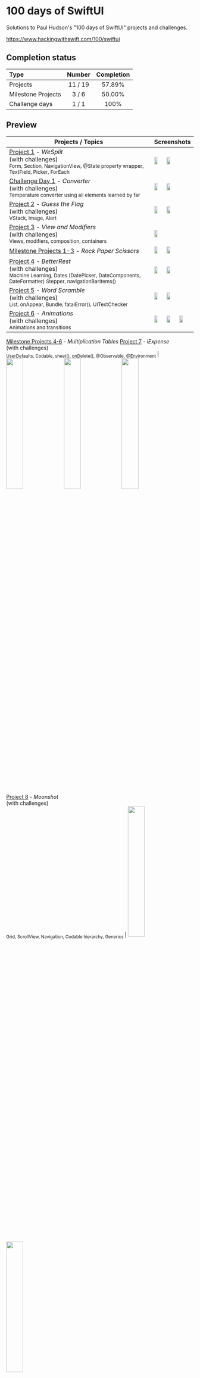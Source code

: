 # 100 days of SwiftUI

Solutions to Paul Hudson's "100 days of SwiftUI" projects and challenges.

https://www.hackingwithswift.com/100/swiftui

## Completion status

Type               | Number  | Completion
:---               |  :---:  |   :---:
Projects           | 11 / 19 | 57.89%
Milestone Projects |  3 / 6  | 50.00%
Challenge days     |  1 / 1  | 100%

## Preview

Projects / Topics                                                                                                                                                            | Screenshots
---                                                                                                                                                                          |---
[Project 1](Project1-WeSplit) - *WeSplit* <br/>(with challenges)                                         <br/><sub> Form, Section, NavigationView, @State property wrapper, TextField, Picker, ForEach </sub> | <img src="https://github.com/deboralagemb/100-days-of-SwiftUI/blob/main/Project1-WeSplit/Screenshots/screen01.png" width="30%" height="30%"/>  <img src="https://github.com/deboralagemb/100-days-of-SwiftUI/blob/main/Project1-WeSplit/Screenshots/screen02.png" width="30%" height="30%"/> 
[Challenge Day 1](Challenge) - *Converter* <br/>(with challenges)                                         <br/><sub> Temperature converter using all elements learned by far </sub> | <img src="https://github.com/deboralagemb/100-days-of-SwiftUI/blob/main/Challenge/Screenshots/screen01.png" width="30%" height="30%"/>  <img src="https://github.com/deboralagemb/100-days-of-SwiftUI/blob/main/Challenge/Screenshots/screen02.png" width="30%" height="30%"/> 
[Project 2](Project2-GuessTheFlag) - *Guess the Flag* <br/>(with challenges)                                         <br/><sub> VStack, Image, Alert  </sub> | <img src="https://github.com/deboralagemb/100-days-of-SwiftUI/blob/main/Project2-GuessTheFlag/Screenshots/screen01.png" width="30%" height="30%"/>  <img src="https://github.com/deboralagemb/100-days-of-SwiftUI/blob/main/Project2-GuessTheFlag/Screenshots/screen02.png" width="30%" height="30%"/> 
[Project 3](Project3-ViewsAndModifiers) - *View and Modifiers* <br/>(with challenges)                                         <br/><sub> Views, modifiers, composition, containers  </sub> | <img src="https://github.com/deboralagemb/100-days-of-SwiftUI/blob/main/Project3-ViewsAndModifiers/Screenshots/screen01.png" width="30%" height="30%"/> 
[Milestone Projects 1-3](Milestone-Projects1-3) - *Rock Paper Scissors*  | <img src="https://github.com/deboralagemb/100-days-of-SwiftUI/blob/main/Milestone-Projects1-3/Screenshots/screen01.png" width="30%" height="30%"/>  <img src="https://github.com/deboralagemb/100-days-of-SwiftUI/blob/main/Milestone-Projects1-3/Screenshots/screen02.png" width="30%" height="30%"/> 
[Project 4](Project4-BetterRest) - *BetterRest*  <br/>(with challenges)                                         <br/><sub> Machine Learning, Dates (DatePicker, DateComponents, DateFormatter) Stepper, navigationBarItems() </sub> | <img src="https://github.com/deboralagemb/100-days-of-SwiftUI/blob/main/Project4-BetterRest/Screenshots/screen01.png" width="30%" height="30%"/>  <img src="https://github.com/deboralagemb/100-days-of-SwiftUI/blob/main/Project4-BetterRest/Screenshots/screen02.png" width="30%" height="30%"/> 
[Project 5](Project5-WordScramble) - *Word Scramble*  <br/>(with challenges)                                         <br/><sub> List, onAppear, Bundle, fatalError(), UITextChecker </sub> | <img src="https://github.com/deboralagemb/100-days-of-SwiftUI/blob/main/Project5-WordScramble/Screenshots/screen01.png" width="30%" height="30%"/>  <img src="https://github.com/deboralagemb/100-days-of-SwiftUI/blob/main/Project5-WordScramble/Screenshots/screen02.png" width="30%" height="30%"/> 
[Project 6](Project6-Animations) - *Animations*   <br/>(with challenges)                                         <br/><sub> Animations and transitions </sub> | <img src="https://github.com/deboralagemb/100-days-of-SwiftUI/blob/main/Project6-Animations/Screenshots/screen01.png" width="30%" height="30%"/>  <img src="https://github.com/deboralagemb/100-days-of-SwiftUI/blob/main/Project6-Animations/Screenshots/screen02.png" width="30%" height="30%"/>  <img src="https://github.com/deboralagemb/100-days-of-SwiftUI/blob/main/Project6-Animations/Screenshots/screen03.png" width="30%" height="30%"/> 
[Milestone Projects 4-6](09-Milestone-Projects4-6) - *Multiplication Tables* 
[Project 7](Project7-iExpense) - *iExpense*   <br/>(with challenges)                                         <br/><sub> UserDefaults, Codable, sheet(), onDelete(), @Observable, @Environment </sub> | <img src="https://github.com/deboralagemb/100-days-of-SwiftUI/blob/main/Project7-iExpense/Screenshots/screen01.png" width="30%" height="30%"/>  <img src="https://github.com/deboralagemb/100-days-of-SwiftUI/blob/main/Project7-iExpense/Screenshots/screen02.png" width="30%" height="30%"/>  <img src="https://github.com/deboralagemb/100-days-of-SwiftUI/blob/main/Project7-iExpense/Screenshots/screen03.png" width="30%" height="30%"/> 
[Project 8](Project8-Moonshot) - *Moonshot*   <br/>(with challenges)                                         <br/><sub> Grid, ScrollView, Navigation, Codable hierarchy, Generics </sub> | <img src="https://github.com/deboralagemb/100-days-of-SwiftUI/blob/main/Project8-Moonshot/Screenshots/screen01.png" width="30%" height="30%"/>  <img src="https://github.com/deboralagemb/100-days-of-SwiftUI/blob/main/Project8-Moonshot/Screenshots/screen02.png" width="30%" height="30%"/> <br/> <img src="https://github.com/deboralagemb/100-days-of-SwiftUI/blob/main/Project8-Moonshot/Screenshots/screen03.png" width="30%" height="30%"/> <img src="https://github.com/deboralagemb/100-days-of-SwiftUI/blob/main/Project8-Moonshot/Screenshots/screen04.png" width="30%" height="30%"/>
[Project 9](Project9-Navigation) - *Navigation*   <br/>(with challenges)                                         <br/><sub> programmatic navigation, NavigationPath, Codable support, Custom navigation bar appearances, Toolbar placements </sub> |  <img src="https://github.com/deboralagemb/100-days-of-SwiftUI/blob/main/Project9-Navigation/Screenshots/screen01.png" width="30%" height="30%"/>  <img src="https://github.com/deboralagemb/100-days-of-SwiftUI/blob/main/Project9-Navigation/Screenshots/screen02.png" width="30%" height="30%"/> <img src="https://github.com/deboralagemb/100-days-of-SwiftUI/blob/main/Project9-Navigation/Screenshots/screen03.png" width="30%" height="30%"/>
[Milestone Projects 7-9](Milestone-Projects7-9) - *Habit Tracker*  |  <img src="https://github.com/deboralagemb/100-days-of-SwiftUI/blob/main/Milestone-Projects7-9/Screenshots/screen01.png" width="30%" height="30%"/>  <img src="https://github.com/deboralagemb/100-days-of-SwiftUI/blob/main/Milestone-Projects7-9/Screenshots/screen02.png" width="30%" height="30%"/>  <br/> <img src="https://github.com/deboralagemb/100-days-of-SwiftUI/blob/main/Milestone-Projects7-9/Screenshots/screen03.png" width="30%" height="30%"/> <img src="https://github.com/deboralagemb/100-days-of-SwiftUI/blob/main/Milestone-Projects7-9/Screenshots/screen04.png" width="30%" height="30%"/> 
[Project 10](Project10-CupcakeCorner) - *Cupcakes Corner*    <br/>(with challenges)                                         <br/><sub> Codable, URLSession, disabled() </sub> |  <img src="https://github.com/deboralagemb/100-days-of-SwiftUI/blob/main/Project10-CupcakeCorner/Screenshots/screen01.png" width="30%" height="30%"/>  <img src="https://github.com/deboralagemb/100-days-of-SwiftUI/blob/main/Project10-CupcakeCorner/Screenshots/screen02.png" width="30%" height="30%"/> <img src="https://github.com/deboralagemb/100-days-of-SwiftUI/blob/main/Project10-CupcakeCorner/Screenshots/screen03.png" width="30%" height="30%"/>
[Project 11](Project11-Bookworm) - *Bookworm*    <br/>(with challenges)                                         <br/><sub>  SwiftData, @Binding, Custom components |  <img src="https://github.com/deboralagemb/100-days-of-SwiftUI/blob/main/Project11-Bookworm/Screenshots/screen01.png" width="30%" height="30%"/>  <img src="https://github.com/deboralagemb/100-days-of-SwiftUI/blob/main/Project11-Bookworm/Screenshots/screen02.png" width="30%" height="30%"/> <img src="https://github.com/deboralagemb/100-days-of-SwiftUI/blob/main/Project11-Bookworm/Screenshots/screen03.png" width="30%" height="30%"/>
[Project 12](16-Project12) - *Core Data*
[Milestone Projects 10-12](17-Milestone-Projects10-12) - *Users listing* 
[Project 13](18-Project13) - *Instafilter*
[Project 14](19-Project14) - *Bucket List* 
[Project 15](20-Project15) - *Accessibility* 
[Milestone Projects 13-15](21-Milestone-Projects13-15) - *Event Contacts*
[Project 16](22-Project16) - *Hot Prospects*
[Project 17](23-Project17) - *Flashzilla* 
[Project 18](24-Project18) - *Layout and Geometry*
[Milestone Projects 16-18](25-Milestone-Projects16-18) - *Roll the Dice*
[Project 19](26-Project19) - *SnowSeeker*
